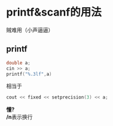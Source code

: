 # printf&scanf的用法
贼难用（小声逼逼）
## printf
~~~c++
double a;
cin >> a;
printf("%.3lf",a)
~~~
相当于
~~~c++
cout << fixed << setprecision(3) << a;
~~~
**懂?**  
**/n**表示换行